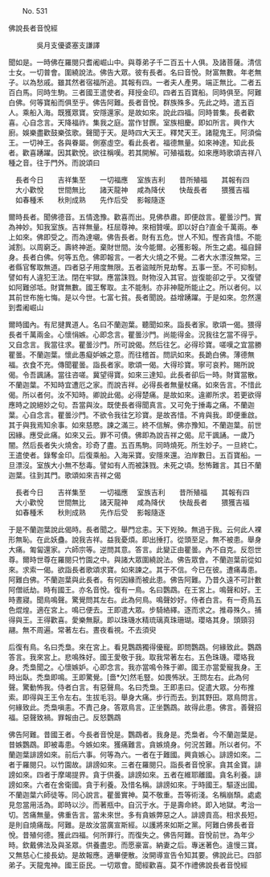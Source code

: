 ﻿　　No. 531

佛說長者音悅經

　　　　吳月支優婆塞支謙譯


聞如是。一時佛在羅閱只耆阇崛山中。與尊弟子千二百五十人俱。及諸菩薩。清信士女。一切普會。圍繞說法。佛告大眾。彼有長者。名曰音悅。財富無數。年老無子。以為愁戚。雖其然者宿福所追。其報有四。一者夫人產男。端正無比。二者五百白馬。同時生駒。三者國王遣使者。拜授金印。四者五百寶船。同時俱至。阿難白佛。何等寶船而俱至乎。佛告阿難。長者音悅。群族殊多。先此之時。遣五百人。乘船入海。既獲眾寶。安隱還家。是故如來。說此四福。同時普集。長者歡喜。心自念言。天降福祚。集我之庭。當作甘饌。室族相慶。即如所言。興作大廚。娛樂盡歡鼓樂弦歌。聲聞于天。是時四大天王。釋梵天王。諸龍鬼王。阿須倫王。一切神王。各與眷屬。側塞虛空。看此長者。福德無量。如來神達。知此長者。歡喜踴躍。因其歡悅。欲往稱嘆。若其開解。可殖福栽。如來應時歌頌吉祥八種之音。往于門外。而說頌曰

　長者今日　　吉祥集至　　一切福應
　室族吉利　　昔所殖福　　其報有四
　大小歡悅　　世間無比　　諸天龍神
　咸為降伏　　快哉長者　　猥獲吉福
　如春種禾　　秋則成熟　　先作后受
　影報隨逐　

爾時長者。聞佛德音。五情逸豫。歡喜而出。見佛恭肅。即便啟言。瞿曇沙門。實為神妙。知我室族。吉祥無量。枉屈尊神。來相贊嘆。即以好白?直金千萬兩。奉上如來。佛即受之。而為達嚫。佛告長者。財有五危。世人不知。慳吝貪惜。不能減割。以周窮乏。壽終神逝。棄財世間。汝今能爾。必獲影報。所生之處。福自歸身。長者白佛。何等五危。佛即報言。一者大火燒之不覺。二者大水漂沒無常。三者縣官奪取無道。四者惡子用度無限。五者盜賊所見劫奪。五事一至。不可抑制。譬如有人違犯王法。閉在牢獄。應當誅戮。財物沒入其官。豈復能卻之乎。又復譬如阿難邠坻。財寶無數。國王奪取。主不能制。亦非神龍所能止之。所以者何。以其前世布施七悔。是以今世。七富七貧。長者聞說。益增踴躍。于是如來。忽然還到耆阇崛山

爾時國內。有尼揵異道人。名曰不蘭迦葉。聽聞如來。詣長者家。歌頌一偈。猥得長者千萬兩金。心懷悁嫉。心即念言。瞿曇沙門。尚能得金。況我往乞當不得乎。又自念言。我當往求。瞿曇沙門。所可說偈。然后往乞。必得珍寶。嗟嘆之宜當勝瞿曇。不蘭迦葉。懷此愚癡妒嫉之意。而往稽首。問訊如來。長跪白佛。薄德無福。衣食不充。傳聞瞿曇。詣長者家。歌頌一偈。大得珍寶。寧可哀矜。賜所說偈。令吾諷誦。當往咨嗟。冀望得寶。如來三達知。此長者卻后一時。財寶當散。不蘭迦葉。不知時宜遭厄之家。而說吉祥。必得長者無量杖痛。如來告言。不惜此偈。所以者何。汝不知時。卿說此偈。必得楚痛。是故如來。違卿所求。若更欲得應時之說絕妙之句。吾當與汝。既使長者得聞真言。又可免于捶毒之痛。不蘭迦葉。心自念言。瞿曇沙門。不欲令我往乞珍寶。是故吝惜。不肯與我。即便重啟。其于與我焉知余事。如來慈愍。諫之滿三。終不信解。佛亦豫知。不蘭迦葉。前世因緣。應受此痛。如來又云。罪不可債。佛即為說吉祥之偈。尼干諷誦。一歲乃闇。然后長者失火燒舍。珍奇了盡。五百馬駒。同時燒死。所生妙子。一旦終亡。王遣使者。錄奪金印。后復乘船。入海采寶。安隱來還。泊岸數日。五百寶船。一旦漂沒。室族大小無不愁毒。譬如有人而被誅戮。未死之頃。愁怖難言。其日不蘭迦葉。往到其門。歌頌如來吉祥之偈

　長者今日　　吉祥集至　　一切福應
　室族吉利　　昔所殖福　　其報有四
　大小歡悅　　世間無比　　諸天龍神
　咸為降伏　　快哉長者　　猥獲吉福
　如春種禾　　秋則成熟　　先作后受
　影報隨逐　

于是不蘭迦葉說此偈時。長者聞之。舉門忿恚。天下兇殃。無過于我。云何此人裸形無恥。在此妖蠱。說我吉祥。益我憂煩。即出捶打。從頭至足。無不被患。舉身大痛。匍匐還家。六師宗等。逆問其意。答言。此變正由瞿曇。內不自克。反怨世尊。爾時世尊在羅閱只竹園之中。與諸大眾圍繞說法。佛告眾會。不蘭迦葉前從如來。求索一偈。欲詣長者歌頌求寶。如來諫之。其于不信。今已在彼。遭痛毒患。阿難白佛。不蘭迦葉與此長者。有何因緣而被此患。佛告阿難。乃昔久遠不可計數阿僧祇劫。時有國王。亦名音悅。復有一鳥。名曰鸚鵡。在王宮上。鳴聲和好。王時晝寢。聞鳥鳴聲。驚覺問其左右。此為何鳥。鳴聲妙好。侍者白言。有一奇鳥五色焜煌。適在宮上。鳴已便去。王即遣大眾。步騎絡繹。逐而求之。推尋殊久。捕得與王。王得歡喜。愛樂無厭。即以珠璣水精琉璃真珠珊瑚。瓔珞其身。頭頸羽翮。無不周遍。常著左右。晝夜看視。不去須臾

后復有鳥。名曰禿梟。來在宮上。看見鸚鵡獨得優寵。即問鸚鵡。何緣致此。鸚鵡答言。我來宮上。悲鳴殊好。國王愛敬于我。取我常著左右。五色珠璣。瓔珞我身。禿梟聞之。心懷嫉妒。心即念言。我亦當鳴令殊于卿。國王亦當愛寵我身。王時出臥。禿梟即鳴。王即驚覺。[嗇*欠]然毛豎。如畏怖狀。王問左右。此為何聲。驚動怖我。侍者白言。有惡聲鳥。名曰禿梟。王即恚曰。促遣大眾。分布推索。即得與王王令左右。生拔毛羽。舉身大痛。步行而去。到其野田。眾鳥問言。何緣致此。禿梟嗔恚。不責己身。答眾鳥言。正坐鸚鵡。故得此患。佛言。善聲招福。惡聲致禍。罪報由己。反怒鸚鵡

佛告阿難。昔國王者。今長者音悅是。鸚鵡者。我身是。禿梟者。今不蘭迦葉是。昔嫉鸚鵡。即被毒患。今嫉如來。獲痛難言。貪嫉燒身。何況苦難。所以者何。不蘭迦葉誹謗如來。前后六事。何等為六。一者在于難國。興貪嫉心。誹謗如來。二者于羅閱只。以竹園故。誹謗如來。三者在羅閱只。詣長者音悅家。貪其金寶。誹謗如來。四者于摩竭提界。貪于供養。誹謗如來。五者在維耶離國。貪名利養。誹謗如來。六者在舍衛國。貪于利養。及惜名稱。誹謗如來。于時國王。驅逐出國。不蘭迦葉六師徒等。同心說言。瞿曇實神。莫不敬重。吾等術淺。名稱崩頹。處處見忽當用活為。即時以沙。而著瓶中。自沉于水。于是壽命終。即入地獄。考治一切。苦痛無量。佛重告言。當未來世。多有貪嫉弊惡之人。誹謗貢高。相求長短。是則自燒痛哉。阿難。是故汝當廣宣斯經。以護將來如斯之黨。阿難白佛長者音悅。昔殖何德。獲此四福。何所罪行。而復失之。佛告阿難。音悅前世。為年少時。欽戴佛法及與圣眾。供養盡忠。而愿豪富。納妻之后。專迷著色。違慢三寶。又無慈心仁接長幼。是故報應。適畢便散。汝開導宣告令知其要。佛說此已。四部弟子。天龍鬼神。國王臣民。一切眾會。聞經歡喜。莫不作禮佛說長者音悅經
